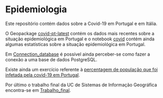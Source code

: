 # Epidemiologia

Este repositório contém dados sobre a Covid-19 em Portugal e em Itália. 

O Geopackage [covid-pt-latest](./covid-pt-latest.gpkg) contém os dados mais recentes sobre a situação epidemiológica em Portugal e o notebook [covid](./covid.ipynb) contém ainda algumas estatísticas sobre a situação epidemiológica em Portugal.

Em [Connection_database](./Connection_database) é possível ainda perceber-se como fazer a conexão a uma base de dados PostgreSQL.

Existe ainda um exercício referente à [percentagem de população que foi infetada pela covid-19 em Portugal](./Percentagem_Populacao).

Por último o trabalho final da UC de Sistemas de Informação Geográfica encontra-se em [Trabalho_final](./Trabalho_final).
